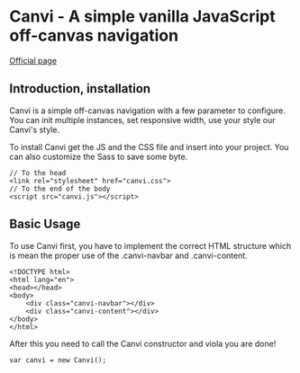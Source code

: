 # Canvi - A simple vanilla JavaScript off-canvas navigation

[Official page](https://pineco.de/project/canvi-off-canvas-navigation/)

## Introduction, installation

Canvi is a simple off-canvas navigation with a few parameter to configure. You can init multiple instances, set responsive width, use your style our Canvi's style.

To install Canvi get the JS and the CSS file and insert into your project. You can also customize the Sass to save some byte.

```
// To the head
<link rel="stylesheet" href="canvi.css">
// To the end of the body
<script src="canvi.js"></script>
```

## Basic Usage

To use Canvi first, you have to implement the correct HTML structure which is mean the proper use of the <span class="code-inline">.canvi-navbar</span> and <span class="code-inline">.canvi-content</span>.

```
<!DOCTYPE html>
<html lang="en">
<head></head>
<body>
    <div class="canvi-navbar"></div>
    <div class="canvi-content"></div>
</body>
</html>
```

After this you need to call the Canvi constructor and viola you are done!

```
var canvi = new Canvi();
```